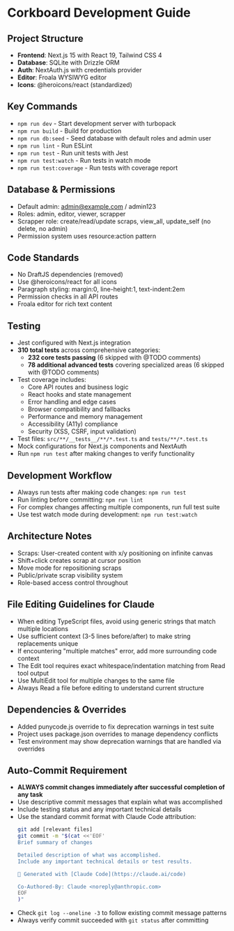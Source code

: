   # Corkboard Development Guide

  ## Project Structure
  - **Frontend**: Next.js 15 with React 19, Tailwind CSS 4
  - **Database**: SQLite with Drizzle ORM
  - **Auth**: NextAuth.js with credentials provider
  - **Editor**: Froala WYSIWYG editor
  - **Icons**: @heroicons/react (standardized)

  ## Key Commands
  - `npm run dev` - Start development server with turbopack
  - `npm run build` - Build for production
  - `npm run db:seed` - Seed database with default roles and admin user
  - `npm run lint` - Run ESLint
  - `npm run test` - Run unit tests with Jest
  - `npm run test:watch` - Run tests in watch mode
  - `npm run test:coverage` - Run tests with coverage report

  ## Database & Permissions
  - Default admin: admin@example.com / admin123
  - Roles: admin, editor, viewer, scrapper
  - Scrapper role: create/read/update scraps, view_all, update_self (no delete, no admin)
  - Permission system uses resource:action pattern

  ## Code Standards
  - No DraftJS dependencies (removed)
  - Use @heroicons/react for all icons
  - Paragraph styling: margin:0, line-height:1, text-indent:2em
  - Permission checks in all API routes
  - Froala editor for rich text content

  ## Testing
  - Jest configured with Next.js integration
  - **310 total tests** across comprehensive categories:
    - **232 core tests passing** (6 skipped with @TODO comments)
    - **78 additional advanced tests** covering specialized areas (6 skipped with @TODO comments)
  - Test coverage includes:
    - Core API routes and business logic
    - React hooks and state management
    - Error handling and edge cases
    - Browser compatibility and fallbacks
    - Performance and memory management
    - Accessibility (A11y) compliance
    - Security (XSS, CSRF, input validation)
  - Test files: `src/**/__tests__/**/*.test.ts` and `tests/**/*.test.ts`
  - Mock configurations for Next.js components and NextAuth
  - Run `npm run test` after making changes to verify functionality
  
  ## Development Workflow
  - Always run tests after making code changes: `npm run test`
  - Run linting before committing: `npm run lint`
  - For complex changes affecting multiple components, run full test suite
  - Use test watch mode during development: `npm run test:watch`

  ## Architecture Notes
  - Scraps: User-created content with x/y positioning on infinite canvas
  - Shift+click creates scrap at cursor position
  - Move mode for repositioning scraps
  - Public/private scrap visibility system
  - Role-based access control throughout
  
  ## File Editing Guidelines for Claude
  - When editing TypeScript files, avoid using generic strings that match multiple locations
  - Use sufficient context (3-5 lines before/after) to make string replacements unique
  - If encountering "multiple matches" error, add more surrounding code context
  - The Edit tool requires exact whitespace/indentation matching from Read tool output
  - Use MultiEdit tool for multiple changes to the same file
  - Always Read a file before editing to understand current structure
  
  ## Dependencies & Overrides
  - Added punycode.js override to fix deprecation warnings in test suite
  - Project uses package.json overrides to manage dependency conflicts
  - Test environment may show deprecation warnings that are handled via overrides
  
  ## Auto-Commit Requirement
  - **ALWAYS commit changes immediately after successful completion of any task**
  - Use descriptive commit messages that explain what was accomplished
  - Include testing status and any important technical details
  - Use the standard commit format with Claude Code attribution:
    ```bash
    git add [relevant files]
    git commit -m "$(cat <<'EOF'
    Brief summary of changes
    
    Detailed description of what was accomplished.
    Include any important technical details or test results.
    
    🤖 Generated with [Claude Code](https://claude.ai/code)
    
    Co-Authored-By: Claude <noreply@anthropic.com>
    EOF
    )"
    ```
  - Check `git log --oneline -3` to follow existing commit message patterns
  - Always verify commit succeeded with `git status` after committing